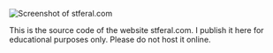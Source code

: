![Screenshot of stferal.com](https://stferal.com/static/screens/stferal-190911.png)

This is the source code of the website stferal.com. I publish it here for educational purposes only. Please do not host it online.
